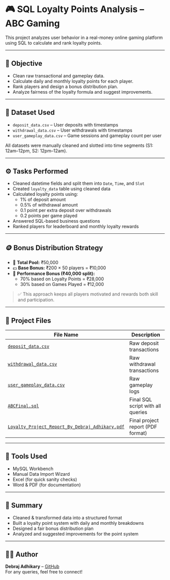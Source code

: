 
# 🎮 SQL Loyalty Points Analysis – ABC Gaming

This project analyzes user behavior in a real-money online gaming platform using SQL to calculate and rank loyalty points.

---

## 📌 Objective

- Clean raw transactional and gameplay data.
- Calculate daily and monthly loyalty points for each player.
- Rank players and design a bonus distribution plan.
- Analyze fairness of the loyalty formula and suggest improvements.

---

## 📁 Dataset Used

- `deposit_data.csv` – User deposits with timestamps
- `withdrawal_data.csv` – User withdrawals with timestamps
- `user_gameplay_data.csv` – Game sessions and gameplay count per user

All datasets were manually cleaned and slotted into time segments (S1: 12am–12pm, S2: 12pm–12am).

---

## ⚙️ Tasks Performed

- Cleaned datetime fields and split them into `Date`, `Time`, and `Slot`
- Created `loyalty_data` table using cleaned data
- Calculated loyalty points using:
  - 1% of deposit amount
  - 0.5% of withdrawal amount
  - 0.1 point per extra deposit over withdrawals
  - 0.2 points per game played
- Answered SQL-based business questions
- Ranked players for leaderboard and monthly loyalty rewards

---

## 🪙 Bonus Distribution Strategy

- 🎁 **Total Pool:** ₹50,000
- 💵 **Base Bonus:** ₹200 × 50 players = ₹10,000
- 🧮 **Performance Bonus (₹40,000 split):**
  - 70% based on Loyalty Points = ₹28,000
  - 30% based on Games Played = ₹12,000

> ✅ This approach keeps all players motivated and rewards both skill and participation.

---

## 📄 Project Files

| File Name                                         | Description                              |
|--------------------------------------------------|------------------------------------------|
| [`deposit_data.csv`](./Deposit_Data.csv)         | Raw deposit transactions                  |
| [`withdrawal_data.csv`](./withdrawal_data.csv)   | Raw withdrawal transactions               |
| [`user_gameplay_data.csv`](./user_gameplay_data.csv) | Raw gameplay logs                     |
| [`ABCFinal.sql`](./ABCFinal.sql)                 | Final SQL script with all queries         |
| [`Loyalty_Project_Report_By_Debraj_Adhikary.pdf`](./Loyalty_Project_Report_By_Debraj_Adhikary.pdf) | Final project report (PDF format)        |

---

## 🔧 Tools Used

- MySQL Workbench
- Manual Data Import Wizard
- Excel (for quick sanity checks)
- Word & PDF (for documentation)

---

## 📌 Summary

- Cleaned & transformed data into a structured format
- Built a loyalty point system with daily and monthly breakdowns
- Designed a fair bonus distribution plan
- Analyzed and suggested improvements for the point system

---

## 🙋‍♂️ Author

**Debraj Adhikary** – [GitHub](https://github.com/DebrajAdhikaey5)  
For any queries, feel free to connect!
